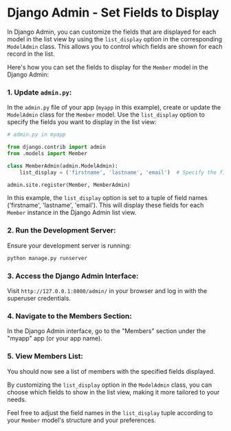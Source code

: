 # Django Admin - Set Fields to Display

In Django Admin, you can customize the fields that are displayed for each model in the list view by using the `list_display` option in the corresponding `ModelAdmin` class. This allows you to control which fields are shown for each record in the list.

Here's how you can set the fields to display for the `Member` model in the Django Admin:

### 1. Update `admin.py`:

In the `admin.py` file of your app (`myapp` in this example), create or update the `ModelAdmin` class for the `Member` model. Use the `list_display` option to specify the fields you want to display in the list view:

```python
# admin.py in myapp

from django.contrib import admin
from .models import Member

class MemberAdmin(admin.ModelAdmin):
    list_display = ('firstname', 'lastname', 'email')  # Specify the fields to display

admin.site.register(Member, MemberAdmin)
```

In this example, the `list_display` option is set to a tuple of field names ('firstname', 'lastname', 'email'). This will display these fields for each `Member` instance in the Django Admin list view.

### 2. Run the Development Server:

Ensure your development server is running:

```bash
python manage.py runserver
```

### 3. Access the Django Admin Interface:

Visit `http://127.0.0.1:8000/admin/` in your browser and log in with the superuser credentials.

### 4. Navigate to the Members Section:

In the Django Admin interface, go to the "Members" section under the "myapp" app (or your app name).

### 5. View Members List:

You should now see a list of members with the specified fields displayed.

By customizing the `list_display` option in the `ModelAdmin` class, you can choose which fields to show in the list view, making it more tailored to your needs.

Feel free to adjust the field names in the `list_display` tuple according to your `Member` model's structure and your preferences.
